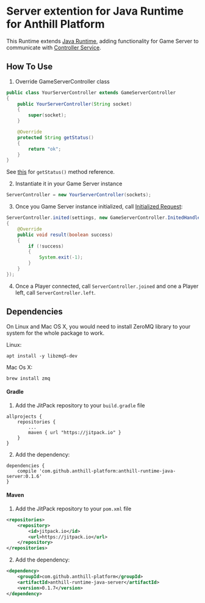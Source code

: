 # Server extention for Java Runtime for Anthill Platform

This Runtime extends <a href="https://github.com/anthill-services/anthill-runtime-java">Java Runtime</a>,
adding functionality for Game Server to communicate with
<a href="https://github.com/anthill-services/anthill-game/blob/master/doc/API.md#6-communication-between-game-server-and-controller-service">Controller Service</a>.

## How To Use

1. Override GameServerController class

```java
public class YourServerController extends GameServerController
{
    public YourServerController(String socket)
    {
        super(socket);
    }

    @Override
    protected String getStatus()
    {
        return "ok";
    }
}
```

See <a href="https://github.com/anthill-services/anthill-game/blob/master/doc/API.md#9-the-game-server-instance-status">this</a> for `getStatus()` method reference.

2. Instantiate it in your Game Server instance

```java
ServerController = new YourServerController(sockets);
```

3. Once you Game Server instance initialized, call <a href="https://github.com/anthill-services/anthill-game/blob/master/doc/API.md#initialized-request">Initialized Request</a>:

```java
ServerController.inited(settings, new GameServerController.InitedHandler()
{
    @Override
    public void result(boolean success)
    {
        if (!success)
        {
            System.exit(-1);
        }
    }
});
```

4. Once a Player connected, call `ServerController.joined` and one a Player left, call `ServerController.left`.

## Dependencies

On Linux and Mac OS X, you would need to install ZeroMQ library to your system for the whole package to work.

Linux:
```
apt install -y libzmq5-dev
```

Mac Os X:
```
brew install zmq
```

#### Gradle

1. Add the JitPack repository to your `build.gradle` file

```
allprojects {
    repositories {
        ...
        maven { url "https://jitpack.io" }
    }
}
```

2. Add the dependency:

```
dependencies {
    compile 'com.github.anthill-platform:anthill-runtime-java-server:0.1.6'
}
```

#### Maven

1. Add the JitPack repository to your `pom.xml` file

```xml
<repositories>
    <repository>
        <id>jitpack.io</id>
        <url>https://jitpack.io</url>
    </repository>
</repositories>
```

2. Add the dependency:

```xml
<dependency>
    <groupId>com.github.anthill-platform</groupId>
    <artifactId>anthill-runtime-java-server</artifactId>
    <version>0.1.7</version>
</dependency>
```